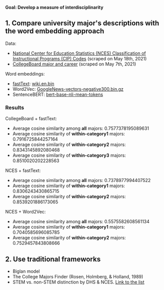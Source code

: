 **Goal: Develop a measure of interdisciplinarity**

## 1. Compare university major's descriptions with the word embedding approach

Data:
* [National Center for Education Statistics (NCES) Classification of Instructional Programs (CIP) Codes](https://nces.ed.gov/ipeds/cipcode/browse.aspx?y=56) (scraped on May 18th, 2021)
* [CollegeBoard major and career](https://bigfuture.collegeboard.org/majors-careers) (scraped on May 7th, 2021)

Word embeddings:
* [fastText](https://fasttext.cc/docs/en/support.html): [wiki.en.bin](https://fasttext.cc/docs/en/pretrained-vectors.html)
* Word2Vec: [GoogleNews-vectors-negative300.bin.gz](https://drive.google.com/file/d/0B7XkCwpI5KDYNlNUTTlSS21pQmM/edit)
* SentenceBERT: [bert-base-nli-mean-tokens](https://github.com/UKPLab/sentence-transformers)

### Results
CollegeBoard + fastText:
* Average cosine similarity among **all** majors: 0.7577378195089631
* Average cosine similarity of **within-category1** majors: 0.7916725844257164
* Average cosine similarity of **within-category2** majors: 0.8343145892080468
* Average cosine similarity of **within-category3** majors: 0.8510020202228563

NCES + fastText:
* Average cosine similarity among **all** majors: 0.7378977994407522
* Average cosine similarity of **within-category1** majors: 0.8306243430865715
* Average cosine similarity of **within-category2** majors: 0.8539201886173065

NCES + Word2Vec:
* Average cosine similarity among **all** majors: 0.5575582608561134
* Average cosine similarity of **within-category1** majors: 0.7040585696085785
* Average cosine similarity of **within-category2** majors: 0.7529457843808666

## 2. Use traditional frameworks
* Biglan model
* The College Majors Finder (Rosen, Holmberg, & Holland, 1989)
* STEM vs. non-STEM distinction by DHS & NCES. [Link to the list](https://www.ice.gov/sites/default/files/documents/stem-list.pdf)
